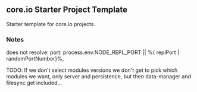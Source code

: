## core.io Starter Project Template

Starter template for core.io projects.

### Notes 

does not resolve:
port: process.env.NODE_REPL_PORT || %{ replPort | randomPortNumber}%,

TODO:
If we don't select modules versions we don't get to pick which modules we want,
only server and persistence, but then data-manager and filesync get included...
